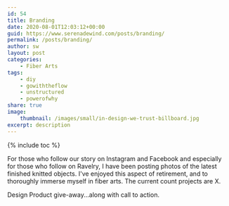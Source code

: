 ```yaml
---
id: 54
title: Branding
date: 2020-08-01T12:03:12+00:00
guid: https://www.serenadewind.com/posts/branding/
permalink: /posts/branding/
author: sw
layout: post
categories:
    - Fiber Arts
tags:
    - diy
    - gowiththeflow
    - unstructured
    - powerofwhy
share: true
image:
    thumbnail: /images/small/in-design-we-trust-billboard.jpg 
excerpt: description
---
```

{% include toc %}

For those who follow our story on Instagram and Facebook and especially for those who follow on Ravelry, I have been posting photos of the latest finished knitted objects. I've enjoyed this aspect of retirement, and to thoroughly immerse myself in fiber arts. The current count projects are X.

Design Product give-away...along with call to action.
